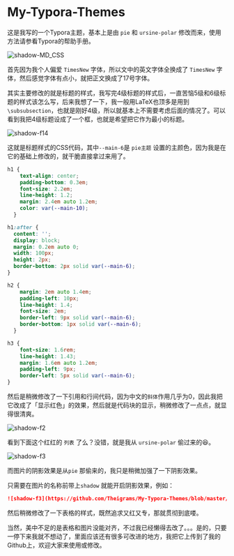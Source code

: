 # My-Typora-Themes

这是我写的一个Typora主题，基本上是由 `pie` 和 `ursine-polar` 修改而来，使用方法请参看Typora的帮助手册。

![shadow-MD_CSS](https://i.loli.net/2020/04/21/BrbJq6mpT58WHof.png)

首先因为我个人偏爱 `TimesNew` 字体，所以文中的英文字体全换成了 `TimesNew` 字体，然后感觉字体有点小，就把正文换成了17号字体。

其实主要修改的就是标题的样式，我写完4级标题的样式后，一直苦恼5级和6级标题的样式该怎么写，后来我想了一下，我一般用LaTeX也顶多是用到`\subsubsection`，也就是刚好4级，所以就基本上不需要考虑后面的情况了。可以看到我把4级标题设成了一个框，也就是希望把它作为最小的标题。

![shadow-f14](https://gitee.com//theigrams/FigureUpload/raw/master/https://gitee.com/theigrams/FigureUpload/f1.png)



这就是标题样式的CSS代码，其中`--main-6`是 `pie主题` 设置的主颜色，因为我是在它的基础上修改的，就干脆直接拿过来用了。

```css
h1 {
    text-align: center;
    padding-bottom: 0.3em;
    font-size: 2.2em;
    line-height: 1.2;
    margin: 2.4em auto 1.2em;
    color: var(--main-10);
  }

h1:after {
  content: '';
  display: block;
  margin: 0.2em auto 0;
  width: 100px;
  height: 2px;
  border-bottom: 2px solid var(--main-6);
}

h2 {
    margin: 2em auto 1.4em;
    padding-left: 10px;
    line-height: 1.4;
    font-size: 2em;
    border-left: 9px solid var(--main-6);
    border-bottom: 1px solid var(--main-6);
  }

h3 {
    font-size: 1.6rem;
    line-height: 1.43;
    margin: 1.6em auto 1.2em;
    padding-left: 9px;
    border-left: 5px solid var(--main-6);
}
```

然后是稍微修改了一下引用和行间代码，因为中文的`斜体`作用几乎为0，因此我把它改成了「显示红色」的效果，然后就是代码块的显示，稍微修改了一点点，就显得很清爽。


![shadow-f2](https://gitee.com//theigrams/FigureUpload/raw/master/https://gitee.com/theigrams/FigureUpload/f2.png)



看到下面这个红红的 `列表` 了么？没错，就是我从 `ursine-polar` 偷过来的😆。

![shadow-f3](https://gitee.com//theigrams/FigureUpload/raw/master/https://gitee.com/theigrams/FigureUpload/f3.png)

而图片的阴影效果是从`pie` 那偷来的，我只是稍微加强了一下阴影效果。

只需要在图片的名称前带上`shadow` 就能开启阴影效果，例如：
```markdown
![shadow-f3](https://github.com/Theigrams/My-Typora-Themes/blob/master/figure/f3.png)
```

然后稍微修改了一下表格的样式，既然追求又红又专，那就贯彻到底喽。

当然，美中不足的是表格和图片没能对齐，不过我已经懒得去改了。。。是的，只要一停下来我就不想动了，里面应该还有很多可改进的地方，我把它上传到了我的Github上，欢迎大家来使用或修改。
